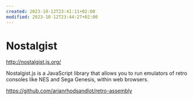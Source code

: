 ```yaml
---
created: 2023-10-12T23:41:11+02:00
modified: 2023-10-12T23:44:27+02:00
---
```


# Nostalgist

http://nostalgist.js.org/

Nostalgist.js is a JavaScript library that allows you to run emulators of retro consoles like NES and Sega Genesis, within web browsers.

https://github.com/arianrhodsandlot/retro-assembly

